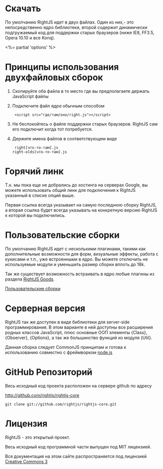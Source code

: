 # Скачать

По умолчанию RightJS идет в двух файлах. Один из них,- это непосредственно ядро библиотеки, второй
содержит динамически подгружаемый код для поддержки старых браузеров (ниже IE8, FF3.5, Opera 10.10 и все Konq).

<%= partial 'options' %>

# Принципы использования двухфайловых сборок

1. Скопируйте оба файла в то место где вы предполагаете держать JavaScript файлы

2. Подключите файл _ядра_ обычным способом

        <script src="где/там/оно/right.js"></script>

3. Не беспокойтесь о файле поддержки старых браузеров. RightJS сам его подключит когда тот потребуется.

4. Держите имена файлов в соответствующем виде

        right[что-то-там].js
       right-olds[что-то-там].js
        

# Горячий линк

Т.к. мы пока еще не добрались до хостинга на серверах Google, вы можете использовать
общий линк для подключения к RightJS указанный в списке опций выше.

Первая ссылка всегда указывает на самую последнюю сборку RightJS, а вторая ссылка
будет всегда указывать на конкретную версию RightJS к которой вы подключились.


# Пользовательские сборки

По умолчанию RightJS идет с несколькими плагинами, такими как дополнительные
возможности для форм, визуальные эффекты, работа с кукисами и т.п., уже встроенными в ядро.
Вы можете отключить не используемые модули и уменьшить размер сборки вплоть до 18k.

Так же существует возможность встраивать в ядро любые плагины из раздела [RightJS Goods](/goods).

[Пользовательские сборки](<%= builds_path %>)

# Серверная версия

RightJS так же доступен в виде библиотеки для server-side программирования. В
этом варианте в ней доступны все расширения родных классов JavaScript, плюс
основные ООП элементы {Class}, {Observer}, {Options}, а так же большинство функций
из модуля {Util}.

Данная сборка следует CommonJS принципам и готова к использованию совместно с
фреймворком [node.js](http://nodejs.org)



# GitHub Репозиторий

Весь исходный код проекта расположен на сервере github по адресу

<http://github.com/rightjs/rightjs-core>

`git clone git://github.com/rightjs/rightjs-core.git`


# Лицензия

RightJS - это эткрытый проект.

Весь исходный код программной части выпущен под MIT лицензией.

Вся документация на этом сайте распространяется под лицензией
[Creative Commons 3](http://creativecommons.org/licenses/by-nc-sa/3.0/)
